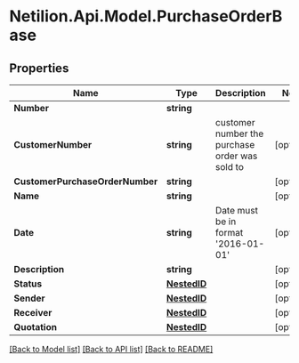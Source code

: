 # Netilion.Api.Model.PurchaseOrderBase
## Properties

Name | Type | Description | Notes
------------ | ------------- | ------------- | -------------
**Number** | **string** |  | 
**CustomerNumber** | **string** | customer number the purchase order was sold to | [optional] 
**CustomerPurchaseOrderNumber** | **string** |  | [optional] 
**Name** | **string** |  | [optional] 
**Date** | **string** | Date must be in format &#x27;2016-01-01&#x27; | [optional] 
**Description** | **string** |  | [optional] 
**Status** | [**NestedID**](NestedID.md) |  | [optional] 
**Sender** | [**NestedID**](NestedID.md) |  | [optional] 
**Receiver** | [**NestedID**](NestedID.md) |  | [optional] 
**Quotation** | [**NestedID**](NestedID.md) |  | [optional] 

[[Back to Model list]](../README.md#documentation-for-models) [[Back to API list]](../README.md#documentation-for-api-endpoints) [[Back to README]](../README.md)

